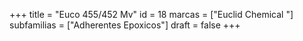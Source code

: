 +++
title = "Euco 455/452 Mv"
id = 18
marcas = ["Euclid Chemical "]
subfamilias = ["Adherentes Epoxicos"]
draft = false
+++

<!--more-->